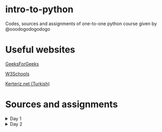 # intro-to-python
Codes, sources and assignments of one-to-one python course given by @ooodogodogodogo 
# Useful websites

[GeeksForGeeks](https://www.geeksforgeeks.org/python-programming-language)

[W3Schools](https://www.w3schools.com/python/default.asp)

[Kerteriz.net (Turkish)](https://derslik.kerteriz.net/python-dersleri/temel-dersler)

# Sources and assignments

  <details>
<summary>  Day 1  </summary>
    
Course 2-3-5-11-18 of [Yakın Kampüs playlist](https://www.youtube.com/playlist?list=PLWctyKyPphPiul3WbHkniANLqSheBVP3O)

Day 2 and 3 of [30 days of Python](https://github.com/Asabeneh/30-Days-Of-Python/tree/master)
    
  </details>
  <details>
<summary>  Day 2  </summary>
    
Course 4 of [Yakın Kampüs playlist](https://www.youtube.com/playlist?list=PLWctyKyPphPiul3WbHkniANLqSheBVP3O)

Day 4 of [30 days of Python](https://github.com/Asabeneh/30-Days-Of-Python/tree/master)
    
  </details>
